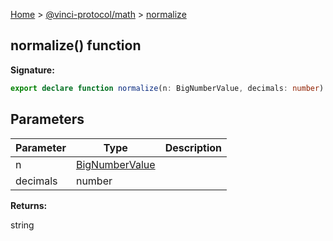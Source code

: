 [Home](./index.md) &gt; [@vinci-protocol/math](./math.md) &gt; [normalize](./math.normalize.md)

## normalize() function

<b>Signature:</b>

```typescript
export declare function normalize(n: BigNumberValue, decimals: number): string
```

## Parameters

| Parameter | Type                                       | Description |
| --------- | ------------------------------------------ | ----------- |
| n         | [BigNumberValue](./math.bignumbervalue.md) |             |
| decimals  | number                                     |             |

<b>Returns:</b>

string
